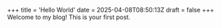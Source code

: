 +++
title = 'Hello World'
date = 2025-04-08T08:50:13Z
draft = false
+++
Welcome to my blog! This is your first post.
